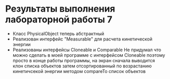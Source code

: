 # Результаты выполнения лабораторной работы 7
- Класс PhysicalObject теперь абстрактный
- Реализован интерфейс "Measurable" для расчета кинетической энергии
- Реализованы интерфейсы Cloneable и Comparable
Не придумал что можно сделать в моей программе с интерфейсом Cloneable поэтому просто в конце работы программы, на экран сначала выводится клон списка объектов затем отсортированный по возрастанию кинетичсекой энергии методом compareTo список объектов
